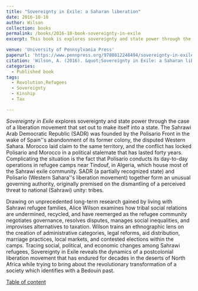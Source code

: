 ```yaml
---
title: "Sovereignty in Exile: a Saharan liberation"
date: 2016-10-10
author: Wilson
collection: books
permalink: /books/2016-10-book-sovereignty-in-exile
excerpt: This book is explores sovereignty and state power through the case of a liberation movement that set out to make itself into a state.

venue: 'University of Pennsylvania Press'
paperurl: 'https://www.pennpress.org/9780812248494/sovereignty-in-exile/'
citation: 'Wilson, A. (2016). &quot;Sovereignty in Exile: a Saharan liberation.&quot; <i>University of Pennsylvania Press</i>. 1(1).'
categories:
  - Published book
tags:
  - Revolution,Refugees
  - Sovereignty
  - Kinship
  - Tax

---
```


*Sovereignty in Exile* explores sovereignty and state power through the case of a liberation movement that set out to make itself into a state. The Sahrawi Arab Democratic Republic (SADR) was founded by the Polisario Front in the wake of Spain''s abandonment of its former colony, the disputed Western Sahara. Morocco laid claim to the same territory, and the conflict has locked Polisario and Morocco in a political stalemate that has lasted forty years. Complicating the situation is the fact that Polisario conducts its day-to-day operations in refugee camps near Tindouf, in Algeria, which house most of the Sahrawi exile community. SADR (a partially recognized state) and Polisario (Western Sahara''s liberation movement) together form an unusual governing authority, originally premised on the dismantling of a perceived threat to national (Sahrawi) unity: tribes.

Drawing on unprecedented long-term research gained by living with Sahrawi refugee families, Alice Wilson examines how tribal social relations are undermined, recycled, and have reemerged as the refugee community negotiates governance, resolves disputes, manages social inequalities, and improvises alternatives to taxation. Wilson trains an ethnographic lens on the creation of administrative categories, legal reforms, aid distribution, marriage practices, local markets, and contested elections within the camps. Tracing social, political, and economic changes among Sahrawi refugees, Sovereignty in Exile reveals the dynamics of a postcolonial liberation movement that has endured for decades in the deserts of North Africa while trying to bring about the revolutionary transformation of a society which identifies with a Bedouin past.

[Table of content](https://www.upenn.edu/pennpress/book/toc/15606.html)
